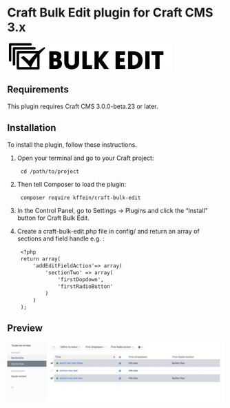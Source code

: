 # Craft Bulk Edit plugin for Craft CMS 3.x

![Screenshot](resources/img/plugin-logo.png)

## Requirements

This plugin requires Craft CMS 3.0.0-beta.23 or later.

## Installation

To install the plugin, follow these instructions.

1. Open your terminal and go to your Craft project:

        cd /path/to/project

2. Then tell Composer to load the plugin:

        composer require kffein/craft-bulk-edit

3. In the Control Panel, go to Settings → Plugins and click the “Install” button for Craft Bulk Edit.

4. Create a craft-bulk-edit.php file in config/ and return an array of sections and field handle e.g. :

		<?php
		return array(
			'addEditFieldAction'=> array(
				'sectionTwo' => array(
					'firstDopdown',
					'firstRadioButton'
				)
			)
		);

## Preview

![Screenshot](resources/img/preview.png)